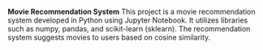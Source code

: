 **Movie Recommendation System**
This project is a movie recommendation system developed in Python using Jupyter Notebook. It utilizes libraries such as numpy, pandas, and scikit-learn (sklearn). The recommendation system suggests movies to users based on cosine similarity.
